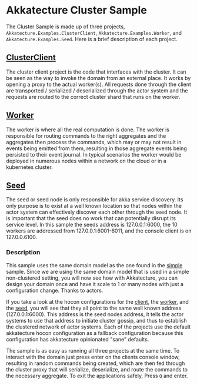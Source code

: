 # Akkatecture Cluster Sample

The Cluster Sample is made up of three projects, `Akkatecture.Examples.ClusterClient`, `Akkatecture.Examples.Worker`, and `Akkatecture.Examples.Seed`. Here is a brief description of each project.

## [ClusterClient](https://github.com/Lutando/Akkatecture/tree/master/examples/cluster/Akkatecture.Examples.ClusterClient)

The cluster client project is the code that interfaces with the cluster. It can be seen as the way to invoke the domain from an external place. It works by opening a proxy to the actual worker(s). All requests done through the client are transported / serialized / deserialized through the actor system and the requests are routed to the correct cluster shard that runs on the worker.

## [Worker](https://github.com/Lutando/Akkatecture/tree/master/examples/cluster/Akkatecture.Examples.Worker)

The worker is where all the real computation is done. The worker is responsible for routing commands to the right aggregates and the aggregates then process the commands, which may or may not result in events being emitted from them, resulting in those aggregate events being persisted to their event journal. In typical scenarios the worker would be deployed in numerous nodes within a network on the cloud or in a kubernetes cluster.

## [Seed](https://github.com/Lutando/Akkatecture/tree/master/examples/cluster/Akkatecture.Examples.Seed)

The seed or seed node is only responsible for akka service discovery. Its only purpose is to exist at a well known location so that nodes within the actor system can effectively discover each other through the seed node. It is important that the seed does no work that can potentially disrupt its service level. In this sample the seeds address is 127.0.0.1:6000, the 10 workers are addressed from 127.0.0.1:6001-6011, and the console client is on 127.0.0.6100.

### Description

This sample uses the same domain model as the one found in the [simple](https://github.com/Lutando/Akkatecture/tree/master/examples/simple/Akkatecture.Examples.UserAccount) sample. Since we are using the same domain model that is used in a simple non-clustered setting, you will now see how with Akkatecture, you can design your domain once and have it scale to 1 or many nodes with just a configuration change. Thanks to actors.

If you take a look at the hocon configurations for the [client](https://github.com/Lutando/Akkatecture/tree/master/examples/cluster/Akkatecture.Examples.ClusterClient/client.conf), the [worker](https://github.com/Lutando/Akkatecture/tree/master/examples/cluster/Akkatecture.Examples.Worker/worker.conf), and the [seed](https://github.com/Lutando/Akkatecture/tree/master/examples/cluster/Akkatecture.Examples.Seed/seed.conf), you will see that they all point to the same well known address (127.0.0.1:6000). This address is the seed nodes address, it tells the actor systems to use that address to initiate cluster gossip, and thus to establish the clustered network of actor systems. Each of the projects use the default akkatecture hocon configuration as a fallback configuration because this configuration has akkatecture opinionated "sane" defaults.

The sample is as easy as running all three projects at the same time. To interact with the domain just press enter on the clients console window, resulting in random commands being created, which are then fed through the cluster proxy that will serialize, deserialize, and route the commands to the necessary aggregate. To exit the applications safely, Press `Q` and enter. 
